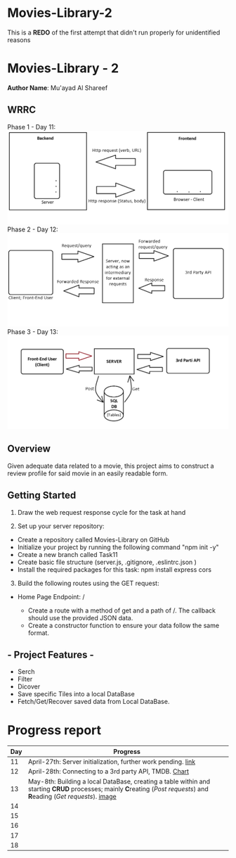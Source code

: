 # Movies-Library-2
This is a **REDO** of the first attempt that didn't run properly for unidentified reasons
# Movies-Library - 2

**Author Name**: Mu'ayad Al Shareef

## WRRC
Phase 1 - Day 11:
![WRRC](WRRC.png)
Phase 2 - Day 12:
![WRRC W/API](WRRC%20W-API.png)
Phase 3 - Day 13:
![WRRC W/API+DB](WRRC%20W-API%20%26%20Local%20DB.png)

## Overview
Given adequate data related to a movie, this project aims to construct a review profile for said movie in an easily readable form.

## Getting Started
1. Draw the web request response cycle for the task at hand

2. Set up your server repository:

- Create a repository called Movies-Library on GitHub
- Initialize your project by running the following command "npm init -y"
- Create a new branch called Task11
- Create basic file structure (server.js, .gitignore, .eslintrc.json )
- Install the required packages for this task: npm install express cors

3. Build the following routes using the GET request:

- Home Page Endpoint: /

    - Create a route with a method of get and a path of /. The callback should use the provided JSON data.
    - Create a constructor function to ensure your data follow the same format.

## - Project Features -
- Serch
- Filter
- Dicover
- Save specific Tiles into a local DataBase
- Fetch/Get/Recover saved data from Local DataBase.



# Progress report
| Day      | Progress |
| ----------- | ----------- |
| 11      | April-27th: Server initialization, further work pending. [link](WRRC.png)|
|12    | April-28th: Connecting to a 3rd party API, TMDB. [Chart](WRRC%20W-API.png) |
|13    | May-8th: Building a local DataBase, creating a table within and starting **CRUD** processes; mainly **C**reating (*Post requests*) and **R**eading (*Get requests*). [image](WRRC%20W-API%20%26%20Local%20DB.png)|
|14    |         |
|15    |         |
|16    |         |
|17    |         |
|18    |         |